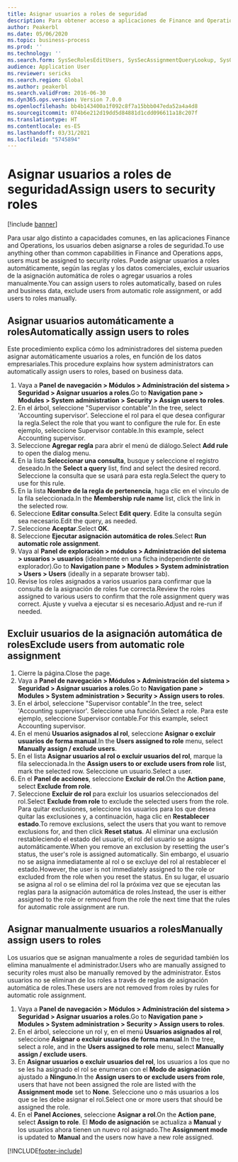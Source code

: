 ```yaml
---
title: Asignar usuarios a roles de seguridad
description: Para obtener acceso a aplicaciones de Finance and Operations, se debe asignar a los usuarios a roles de seguridad.
author: Peakerbl
ms.date: 05/06/2020
ms.topic: business-process
ms.prod: ''
ms.technology: ''
ms.search.form: SysSecRolesEditUsers, SysSecAssignmentQueryLookup, SysQueryForm, SysSecRoleExcludeUsers
audience: Application User
ms.reviewer: sericks
ms.search.region: Global
ms.author: peakerbl
ms.search.validFrom: 2016-06-30
ms.dyn365.ops.version: Version 7.0.0
ms.openlocfilehash: bb4b143400a1f092c8f7a15bbb047eda52a4a4d8
ms.sourcegitcommit: 074b6e212d19dd5d84881d1cdd096611a18c207f
ms.translationtype: HT
ms.contentlocale: es-ES
ms.lasthandoff: 03/31/2021
ms.locfileid: "5745894"
---
```

# <a name="assign-users-to-security-roles"></a><span data-ttu-id="1cdf3-103">Asignar usuarios a roles de seguridad</span><span class="sxs-lookup"><span data-stu-id="1cdf3-103">Assign users to security roles</span></span>

[!include [banner](../../includes/banner.md)]

<span data-ttu-id="1cdf3-104">Para usar algo distinto a capacidades comunes, en las aplicaciones Finance and Operations, los usuarios deben asignarse a roles de seguridad.</span><span class="sxs-lookup"><span data-stu-id="1cdf3-104">To use anything other than common capabilities in Finance and Operations apps, users must be assigned to security roles.</span></span> <span data-ttu-id="1cdf3-105">Puede asignar usuarios a roles automáticamente, según las reglas y los datos comerciales, excluir usuarios de la asignación automática de roles o agregar usuarios a roles manualmente.</span><span class="sxs-lookup"><span data-stu-id="1cdf3-105">You can assign users to roles automatically, based on rules and business data, exclude users from automatic role assignment, or add users to roles manually.</span></span>

## <a name="automatically-assign-users-to-roles"></a><span data-ttu-id="1cdf3-106">Asignar usuarios automáticamente a roles</span><span class="sxs-lookup"><span data-stu-id="1cdf3-106">Automatically assign users to roles</span></span>
<span data-ttu-id="1cdf3-107">Este procedimiento explica cómo los administradores del sistema pueden asignar automáticamente usuarios a roles, en función de los datos empresariales.</span><span class="sxs-lookup"><span data-stu-id="1cdf3-107">This procedure explains how system administrators can automatically assign users to roles, based on business data.</span></span> 
1. <span data-ttu-id="1cdf3-108">Vaya a **Panel de navegación > Módulos > Administración del sistema > Seguridad > Asignar usuarios a roles**.</span><span class="sxs-lookup"><span data-stu-id="1cdf3-108">Go to **Navigation pane > Modules > System administration > Security > Assign users to roles**.</span></span>
2. <span data-ttu-id="1cdf3-109">En el árbol, seleccione "Supervisor contable".</span><span class="sxs-lookup"><span data-stu-id="1cdf3-109">In the tree, select 'Accounting supervisor'.</span></span> <span data-ttu-id="1cdf3-110">Seleccione el rol para el que desea configurar la regla.</span><span class="sxs-lookup"><span data-stu-id="1cdf3-110">Select the role that you want to configure the rule for.</span></span> <span data-ttu-id="1cdf3-111">En este ejemplo, seleccione Supervisor contable.</span><span class="sxs-lookup"><span data-stu-id="1cdf3-111">In this example, select Accounting supervisor.</span></span> 
3. <span data-ttu-id="1cdf3-112">Seleccione **Agregar regla** para abrir el menú de diálogo.</span><span class="sxs-lookup"><span data-stu-id="1cdf3-112">Select **Add rule** to open the dialog menu.</span></span>
4. <span data-ttu-id="1cdf3-113">En la lista **Seleccionar una consulta**, busque y seleccione el registro deseado.</span><span class="sxs-lookup"><span data-stu-id="1cdf3-113">In the **Select a query** list, find and select the desired record.</span></span> <span data-ttu-id="1cdf3-114">Seleccione la consulta que se usará para esta regla.</span><span class="sxs-lookup"><span data-stu-id="1cdf3-114">Select the query to use for this rule.</span></span>  
5. <span data-ttu-id="1cdf3-115">En la lista **Nombre de la regla de pertenencia**, haga clic en el vínculo de la fila seleccionada.</span><span class="sxs-lookup"><span data-stu-id="1cdf3-115">In the **Membership rule name** list, click the link in the selected row.</span></span>
6. <span data-ttu-id="1cdf3-116">Seleccione **Editar consulta**.</span><span class="sxs-lookup"><span data-stu-id="1cdf3-116">Select **Edit query**.</span></span> <span data-ttu-id="1cdf3-117">Edite la consulta según sea necesario.</span><span class="sxs-lookup"><span data-stu-id="1cdf3-117">Edit the query, as needed.</span></span>  
7. <span data-ttu-id="1cdf3-118">Seleccione **Aceptar**.</span><span class="sxs-lookup"><span data-stu-id="1cdf3-118">Select **OK**.</span></span>
8. <span data-ttu-id="1cdf3-119">Seleccione **Ejecutar asignación automática de roles**.</span><span class="sxs-lookup"><span data-stu-id="1cdf3-119">Select **Run automatic role assignment**.</span></span>
9. <span data-ttu-id="1cdf3-120">Vaya al **Panel de exploración > módulos > Administración del sistema > usuarios > usuarios** (idealmente en una ficha independiente de explorador).</span><span class="sxs-lookup"><span data-stu-id="1cdf3-120">Go to **Navigation pane > Modules > System administration > Users > Users** (ideally in a separate browser tab).</span></span>
10. <span data-ttu-id="1cdf3-121">Revise los roles asignados a varios usuarios para confirmar que la consulta de la asignación de roles fue correcta.</span><span class="sxs-lookup"><span data-stu-id="1cdf3-121">Review the roles assigned to various users to confirm that the role assignment query was correct.</span></span> <span data-ttu-id="1cdf3-122">Ajuste y vuelva a ejecutar si es necesario.</span><span class="sxs-lookup"><span data-stu-id="1cdf3-122">Adjust and re-run if needed.</span></span>

## <a name="exclude-users-from-automatic-role-assignment"></a><span data-ttu-id="1cdf3-123">Excluir usuarios de la asignación automática de roles</span><span class="sxs-lookup"><span data-stu-id="1cdf3-123">Exclude users from automatic role assignment</span></span>
1. <span data-ttu-id="1cdf3-124">Cierre la página.</span><span class="sxs-lookup"><span data-stu-id="1cdf3-124">Close the page.</span></span>
2. <span data-ttu-id="1cdf3-125">Vaya a **Panel de navegación > Módulos > Administración del sistema > Seguridad > Asignar usuarios a roles**.</span><span class="sxs-lookup"><span data-stu-id="1cdf3-125">Go to **Navigation pane > Modules > System administration > Security > Assign users to roles**.</span></span>
3. <span data-ttu-id="1cdf3-126">En el árbol, seleccione "Supervisor contable".</span><span class="sxs-lookup"><span data-stu-id="1cdf3-126">In the tree, select 'Accounting supervisor'.</span></span> <span data-ttu-id="1cdf3-127">Seleccione una función.</span><span class="sxs-lookup"><span data-stu-id="1cdf3-127">Select a role.</span></span> <span data-ttu-id="1cdf3-128">Para este ejemplo, seleccione Supervisor contable.</span><span class="sxs-lookup"><span data-stu-id="1cdf3-128">For this example, select Accounting supervisor.</span></span>  
4. <span data-ttu-id="1cdf3-129">En el menú **Usuarios asignados al rol**, seleccione **Asignar o excluir usuarios de forma manual**.</span><span class="sxs-lookup"><span data-stu-id="1cdf3-129">In the **Users assigned to role** menu, select **Manually assign / exclude users**.</span></span>
5. <span data-ttu-id="1cdf3-130">En el lista **Asignar usuarios al rol o excluir usuarios del rol**, marque la fila seleccionada.</span><span class="sxs-lookup"><span data-stu-id="1cdf3-130">In the **Assign users to or exclude users from role** list, mark the selected row.</span></span> <span data-ttu-id="1cdf3-131">Seleccione un usuario.</span><span class="sxs-lookup"><span data-stu-id="1cdf3-131">Select a user.</span></span>  
6. <span data-ttu-id="1cdf3-132">En el **Panel de acciones**, seleccione **Excluir de rol**.</span><span class="sxs-lookup"><span data-stu-id="1cdf3-132">On the **Action pane**, select **Exclude from role**.</span></span>
7. <span data-ttu-id="1cdf3-133">Seleccione **Excluir de rol** para excluir los usuarios seleccionados del rol.</span><span class="sxs-lookup"><span data-stu-id="1cdf3-133">Select **Exclude from role** to exclude the selected users from the role.</span></span> <span data-ttu-id="1cdf3-134">Para quitar exclusiones, seleccione los usuarios para los que desea quitar las exclusiones y, a continuación, haga clic en **Restablecer estado**.</span><span class="sxs-lookup"><span data-stu-id="1cdf3-134">To remove exclusions, select the users that you want to remove exclusions for, and then click **Reset status**.</span></span> <span data-ttu-id="1cdf3-135">Al eliminar una exclusión restableciendo el estado del usuario, el rol del usuario se asigna automáticamente.</span><span class="sxs-lookup"><span data-stu-id="1cdf3-135">When you remove an exclusion by resetting the user's status, the user's role is assigned automatically.</span></span> <span data-ttu-id="1cdf3-136">Sin embargo, el usuario no se asigna inmediatamente al rol o se excluye del rol al restablecer el estado.</span><span class="sxs-lookup"><span data-stu-id="1cdf3-136">However, the user is not immediately assigned to the role or excluded from the role when you reset the status.</span></span> <span data-ttu-id="1cdf3-137">En su lugar, el usuario se asigna al rol o se elimina del rol la próxima vez que se ejecutan las reglas para la asignación automática de roles.</span><span class="sxs-lookup"><span data-stu-id="1cdf3-137">Instead, the user is either assigned to the role or removed from the role the next time that the rules for automatic role assignment are run.</span></span>  

## <a name="manually-assign-users-to-roles"></a><span data-ttu-id="1cdf3-138">Asignar manualmente usuarios a roles</span><span class="sxs-lookup"><span data-stu-id="1cdf3-138">Manually assign users to roles</span></span>
<span data-ttu-id="1cdf3-139">Los usuarios que se asignan manualmente a roles de seguridad también los elimina manualmente el administrador.</span><span class="sxs-lookup"><span data-stu-id="1cdf3-139">Users who are manually assigned to security roles must also be manually removed by the administrator.</span></span> <span data-ttu-id="1cdf3-140">Estos usuarios no se eliminan de los roles a través de reglas de asignación automática de roles.</span><span class="sxs-lookup"><span data-stu-id="1cdf3-140">These users are not removed from roles by rules for automatic role assignment.</span></span>

1. <span data-ttu-id="1cdf3-141">Vaya a **Panel de navegación > Módulos > Administración del sistema > Seguridad > Asignar usuarios a roles**.</span><span class="sxs-lookup"><span data-stu-id="1cdf3-141">Go to **Navigation pane > Modules > System administration > Security > Assign users to roles**.</span></span>
2. <span data-ttu-id="1cdf3-142">En el árbol, seleccione un rol y, en el menú **Usuarios asignados al rol**, seleccione **Asignar o excluir usuarios de forma manual**.</span><span class="sxs-lookup"><span data-stu-id="1cdf3-142">In the tree, select a role, and in the **Users assigned to role** menu, select **Manually assign / exclude users**.</span></span>
4. <span data-ttu-id="1cdf3-143">En **Asignar usuarios o excluir usuarios del rol**, los usuarios a los que no se les ha asignado el rol se enumeran con el **Modo de asignación** ajustado a **Ninguno**.</span><span class="sxs-lookup"><span data-stu-id="1cdf3-143">In the **Assign users to or exclude users from role**, users that have not been assigned the role are listed with the **Assignment mode** set to **None**.</span></span> <span data-ttu-id="1cdf3-144">Seleccione uno o más usuarios a los que se les debe asignar el rol.</span><span class="sxs-lookup"><span data-stu-id="1cdf3-144">Select one or more users that should be assigned the role.</span></span>
5. <span data-ttu-id="1cdf3-145">En el **Panel Acciones**, seleccione **Asignar a rol**.</span><span class="sxs-lookup"><span data-stu-id="1cdf3-145">On the **Action pane**, select **Assign to role**.</span></span> <span data-ttu-id="1cdf3-146">El **Modo de asignación** se actualiza a **Manual** y los usuarios ahora tienen un nuevo rol asignado.</span><span class="sxs-lookup"><span data-stu-id="1cdf3-146">The **Assignment mode** is updated to **Manual** and the users now have a new role assigned.</span></span>


[!INCLUDE[footer-include](../../../../includes/footer-banner.md)]